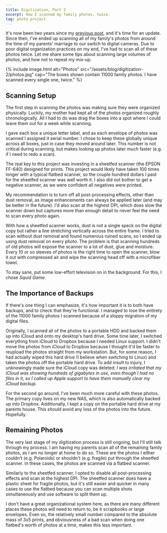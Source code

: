```yaml
---
title: Digitization, Part 2
excerpt: How I scanned my family photos, twice.
tag: photo project
---
```


It's now been two years since my [previous post](/blog/digitization), and it's time for an update.
Since then, I've ended up scanning all of my family's photos from around the time of my parents' marriage to our switch to digital cameras.
Due to poor digital organization practices on my end, I've had to scan all of these photos twice.
Let me share some tips about scanning large volumes of photos, and how not to repeat my mix-up.

{% include image.html alt="Photos" src="/assets/blog/digitization-2/photos.jpg" cap="The boxes shown contain 11000 family photos. I have scanned every single one, twice." %}

## Scanning Setup

The first step in scanning the photos was making sure they were organized physically.
Luckily, my mother had kept all of the photos organized roughly chronologically.
All I had to do was drag the boxes into a spot where I could leave them out for a week while scanning.

I gave each box a unique letter label, and as each envelope of photos was scanned I assigned it serial number.
I chose to keep these globally unique across all boxes, just in case they moved around later.
This number is not critical during scanning, but makes looking up photos later *much* faster (e.g. if I need to redo a scan).

The real key to this project was investing in a sheetfed scanner (the EPSON FF-640) designed for prints.
This project would likely have taken 100 times longer with a typical flatbed scanner, so the couple hundred dollars I paid for the sheetfed scanner was well worth it.
I also did not bother to get a negative scanner, as we were confident all negatives were printed.

My recommendation is to turn off all post-processing effects, other than dust removal, as image enhancements can always be applied later (and may be better in the future).
I'd also scan at the highest DPI, which does slow the scanner down but captures more than enough detail to never feel the need to scan every photo again.

With how a sheetfed scanner works, dust is not a single speck on the digital copy but rather a line stretching vertically across the entire frame.
I tried to scan without dust removal and found numerous ruined scans, so I ended up using dust removal on every photo.
The problem is that scanning hundreds of old photos will expose the scanner to a lot of dust, glue and moisture.
Every 10 or so sleeves of photos is the right time to open the scanner, blow it out with compressed air and wipe the scanning head off with a microfiber towel.

To stay sane, put some low-effort television on in the background.
For this, I chose *Squid Game*.

## The Importance of Backups

If there's one thing I can emphasize, it's how important it is to both have backups, and to check that they're functional.
I managed to lose the entirety of the 11000 family photos I scanned because of a sloppy migration of my digital files.

Originally, I scanned all of the photos to a portable HDD and backed them up into iCloud and onto my desktop's hard drive.
Some time later, I switched everything from iCloud to Dropbox because I needed Linux support.
I didn't move the photos from iCloud to Dropbox because I thought it'd be faster to reupload the photos straight from my workstation.
But, for some reason, I had actually wiped this hard drive (I believe when switching to Linux) and taken the photos off the portable hard drive.
To add insult to injury, I unknowingly made sure the iCloud copy was deleted:
*I was irritated that my iCloud was showing hundreds of gigabytes in use, even though I had no files in it, so I called up Apple support to have them manually clear my iCloud backup.*

For the second go around, I've been much more careful with these photos.
The primary copy lives on my new NAS, which is also automatically backed up into Dropbox.
Additionally, I kept a copy on the portable hard drive at my parents house.
This *should* avoid any loss of the photos into the future.
Hopefully.

## Remaining Photos

The very last stage of my digitization process is still ongoing, but I'll still talk through my process.
I am having my parents scan all of the remaining family photos, as I am no longer at home to do so.
These are the photos I either couldn't (e.g. Polaroids) or shouldn't (e.g. fragile) put through the sheetfed scanner.
In these cases, the photos are scanned via a flatbed scanner.

Similarly to the sheetfed scanner, I opted to disable all post-processing effects and scan at the highest DPI.
The sheetfed scanner does have a plastic sheet for fragile photos, but it's still easier and quicker in many cases to use the flatbed because you can scan multiple shots simultaneously and use software to split them up.

I don't have a great organizational system here, as there are many different places these photos will need to return to, be it scrapbooks or large envelopes.
Even so, the relatively small number compared to the absolute mass of 3x5 prints, and obviousness of a bad scan when doing one flatbed's worth of photos at a time, makes this less important.
